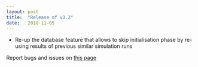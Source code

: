 ```yaml
---
layout: post
title:  "Release of v3.2"
date:   2018-11-05
---
```


- Re-up the database feature that allows to skip initialisation phase by re-using results of previous similar simulation runs

Report bugs and issues on [this page](https://github.com/ANR-COMPASS/shesha/issues)